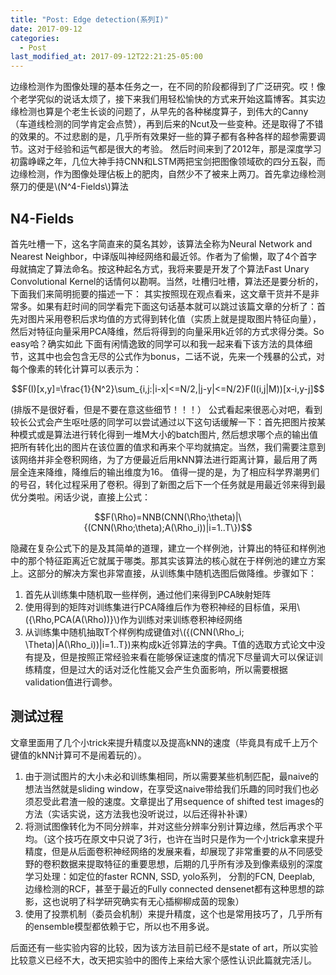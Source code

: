 ```yaml
---
title: "Post: Edge detection(系列I)"
date: 2017-09-12
categories:
  - Post
last_modified_at: 2017-09-12T22:21:25-05:00
---
```


边缘检测作为图像处理的基本任务之一，在不同的阶段都得到了广泛研究。哎！像个老学究似的说话太烦了，接下来我们用轻松愉快的方式来开始这篇博客。其实边缘检测也算是个老生长谈的问题了，从早先的各种梯度算子，到伟大的Canny（车道线检测的同学肯定会点赞），再到后来的Ncut及一些变种。还是取得了不错的效果的。不过悲剧的是，几乎所有效果好一些的算子都有各种各样的超参需要调节。这对于经验和运气都是很大的考验。
然后时间来到了2012年，那是深度学习初露峥嵘之年，几位大神手持CNN和LSTM两把宝剑把图像领域砍的四分五裂，而边缘检测，作为图像处理佔板上的肥肉，自然少不了被来上两刀。首先拿边缘检测祭刀的便是\\(N^4-Fields\\)算法

## N4-Fields  

首先吐槽一下，这名字简直来的莫名其妙，该算法全称为Neural Network and Nearest Neighbor，中译版叫神经网络和最近邻。作者为了偷懒，取了4个首字母就搞定了算法命名。按这种起名方式，我将来要是开发了个算法Fast Unary Convolutional Kernel的话情何以勘啊。当然，吐槽归吐槽，算法还是要分析的，下面我们来简明扼要的描述一下：
其实按照现在观点看来，这文章干货并不是非常多。如果有赶时间的同学看完下面这句话基本就可以跳过该篇文章的分析了：首先对图片采用卷积后求均值的方式得到转化值（实质上就是提取图片特征向量），然后对特征向量采用PCA降维，然后将得到的向量采用k近邻的方式求得分类。So easy哈？确实如此
下面有闲情逸致的同学可以和我一起来看下该方法的具体细节，这其中也会包含无尽的公式作为bonus，二话不说，先来一个残暴的公式，对每个像素的转化计算可以表示为：

$$F(I)[x,y]=\frac{1}{N^2}\sum_{i,j:|i-x|<=N/2,|j-y|<=N/2}F(I(i,j|M))[x-i,y-j]$$

(排版不是很好看，但是不要在意这些细节！！！）
公式看起来很恶心对吧，看到较长公式会产生呕吐感的同学可以尝试通过以下这句话缓解一下：首先把图片按某种模式或是算法进行转化得到一堆M大小的batch图片, 然后想求哪个点的输出值把所有转化出的图片在该位置的值求和再来个平均就搞定。当然，我们需要注意到该网络并非全卷积网络，为了方便最近后用kNN算法进行距离计算，最后用了两层全连来降维，降维后的输出维度为16。
 值得一提的是，为了相应科学界潮男们的号召，转化过程采用了卷积。得到了新图之后下一个任务就是用最近邻来得到最优分类啦。闲话少说，直接上公式：

 $$F(\Rho)=NNB(CNN(\Rho;\theta)|\{(CNN(\Rho;\theta);A(\Rho_i))|i=1..T\})$$ 

隐藏在复杂公式下的是及其简单的道理，建立一个样例池，计算出的特征和样例池中的那个特征距离近它就属于哪类。那其实该算法的核心就在于样例池的建立方案上。这部分的解决方案也非常直接，从训练集中随机选图后做降维。步骤如下：

1. 首先从训练集中随机取一些样例，通过他们来得到PCA映射矩阵
2. 使用得到的矩阵对训练集进行PCA降维后作为卷积神经的目标值，采用\\(\{\Rho,PCA(A(\Rho))\}\\)作为训练对来训练卷积神经网络
3. 从训练集中随机抽取T个样例构成键值对\\(\{(CNN(\Rho_i; \Theta)|A(\Rho_i))|i=1..T\})来构成k近邻算法的字典。T值的选取方式论文中没有提及，但是按照正常经验来看在能够保证速度的情况下尽量调大可以保证训练精度，但是过大的话对泛化性能又会产生负面影响，所以需要根据validation值进行调参。

## 测试过程

文章里面用了几个小trick来提升精度以及提高kNN的速度（毕竟具有成千上万个键值的kNN计算可不是闹着玩的）。
1. 由于测试图片的大小未必和训练集相同，所以需要某些机制匹配，最naive的想法当然就是sliding window，在享受这naive带给我们乐趣的同时我们也必须忍受此君渣一般的速度。文章提出了用sequence of shifted test images的方法（实话实说，这方法我也没听说过，以后还得补补课）
2. 将测试图像转化为不同分辨率，并对这些分辨率分别计算边缘，然后再求个平均。（这个技巧在原文中只说了3行，也许在当时只是作为一个小trick拿来提升精度，但是从后面卷积神经网络的发展来看，却展现了非常重要的从不同感受野的卷积数据来提取特征的重要思想，后期的几乎所有涉及到像素级别的深度学习处理：如定位的faster RCNN, SSD, yolo系列， 分割的FCN, Deeplab, 边缘检测的RCF，甚至于最近的Fully connected densenet都有这种思想的踪影，这也说明了科学研究确实有无心插柳柳成茵的现象）
3. 使用了投票机制（委员会机制）来提升精度，这个也是常用技巧了，几乎所有的ensemble模型都依赖于它，所以也不用多说。

后面还有一些实验内容的比较，因为该方法目前已经不是state of art，所以实验比较意义已经不大，改天把实验中的图传上来给大家个感性认识此篇就完活儿。

